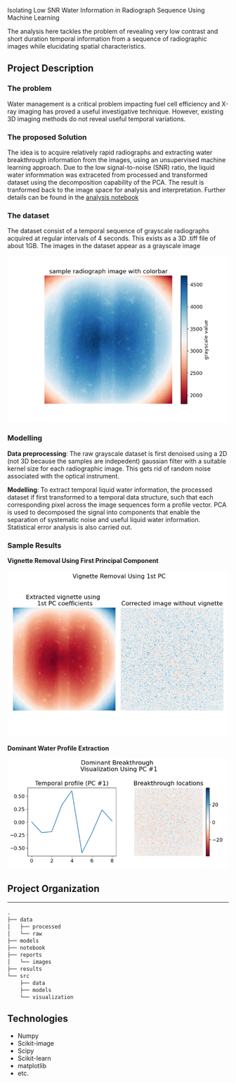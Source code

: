Isolating Low SNR Water Information in Radiograph Sequence Using Machine Learning

The analysis here tackles the problem of revealing very low contrast and short duration temporal information from a sequence of radiographic images while elucidating spatial characteristics.

## Project Description

### The problem

Water management is a critical problem impacting fuel cell efficiency and X-ray imaging has proved a useful investigative technique. However, existing 3D imaging methods do not reveal useful temporal variations. 

### The proposed Solution

The idea is to acquire relatively rapid radiographs and extracting water breakthrough information from the images, using an unsupervised machine learning approach. Due to the low signal-to-noise (SNR) ratio, the liquid water informmation was extraceted from  processed and transformed dataset using the decomposition capability of the PCA. The result is tranformed back to the image space for analysis and interpretation. Further details can be found in the [analysis notebook ](notebook/01-water-signal-isolation.ipynb)

### The dataset

The dataset consist of a temporal sequence of grayscale radiographs acquired at regular intervals of 4 seconds. This exists as a 3D .tiff file of about 1GB. The images in the dataset appear as a grayscale image

![raw_radiograph](/reports/images/raw_radiograph.PNG)

### Modelling

**Data preprocessing**:  The raw grayscale dataset is first denoised using a 2D (not 3D because the samples are indepedent) gaussian filter with a suitable kernel size for each radiographic image. This gets rid of random noise associated with the optical instrument.

**Modelling**: To extract temporal liquid water information, the processed dataset if first transformed to a temporal data structure, such that each corresponding pixel across the image sequences form a profile vector. PCA is used to decomposed the signal into components that enable the separation of systematic noise and useful liquid water information. Statistical error analysis is also carried out.

### Sample Results

**Vignette Removal Using First Principal Component**

![Vignette-Removal](/reports/images/vignette-removal.PNG)

**Dominant Water Profile Extraction**

![pc1-major-break](/reports/images/pc1-major-break.PNG)



## Project Organization

-------------------------
```
.
├── data
│   ├── processed
│   └── raw
├── models
├── notebook
├── reports
│   └── images
├── results
└── src
    ├── data
    ├── models
    └── visualization
```

## Technologies

- Numpy
- Scikit-image
- Scipy
- Scikit-learn
- matplotlib
- etc.